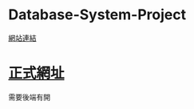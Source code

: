 # Database-System-Project
[網站連結](https://yuehua00.github.io/Database-System-Project/)

# [正式網址](https://9850-140-136-151-137.ngrok-free.app)
需要後端有開
